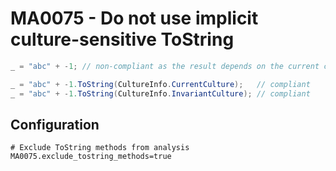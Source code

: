 # MA0075 - Do not use implicit culture-sensitive ToString

````csharp
_ = "abc" + -1; // non-compliant as the result depends on the current culture

_ = "abc" + -1.ToString(CultureInfo.CurrentCulture);   // compliant
_ = "abc" + -1.ToString(CultureInfo.InvariantCulture); // compliant
````

## Configuration

````
# Exclude ToString methods from analysis
MA0075.exclude_tostring_methods=true
````
